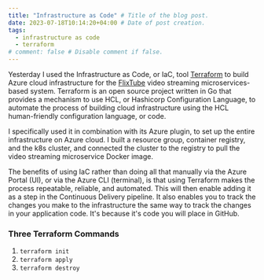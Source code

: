 ```yaml
---
title: "Infrastructure as Code" # Title of the blog post.
date: 2023-07-18T10:14:20+04:00 # Date of post creation.
tags:
  - infrastructure as code
  - terraform
# comment: false # Disable comment if false.
---
```


Yesterday I used the Infrastructure as Code, or IaC, tool [Terraform](https://developer.hashicorp.com/terraform/tutorials)
to build Azure cloud 
infrastructure for the [FlixTube](https://github.com/shantdashjian/flixtube) video streaming microservices-based 
system. Terraform is an open source project written in Go that provides a mechanism to use HCL, or Hashicorp 
Configuration Language, to automate the process of building cloud infrastructure using the HCL human-friendly 
configuration language, or code.

I specifically used it in combination with its Azure plugin, to set up the entire infrastructure on Azure cloud. I 
built a resource group, container registry, and 
the k8s cluster, and connected the cluster to the registry to pull the video streaming microservice Docker image.

The benefits of using IaC rather than doing all that manually via the Azure Portal (UI), or via the Azure CLI 
(terminal), is that using Terraform makes the process repeatable, reliable, and automated. This will then enable 
adding it as a step in the Continuous Delivery pipeline. It also enables you to track the changes you make to the 
infrastructure the same way to track the changes in your application code. It's because it's code you will place in 
GitHub.

### Three Terraform Commands
1. `terraform init`
2. `terraform apply`
3. `terraform destroy`
